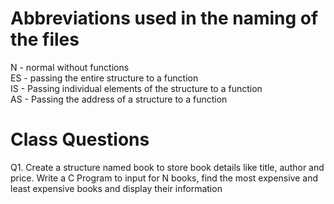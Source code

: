 # Abbreviations used in the naming of the files

N - normal without functions<br>
ES - passing the entire structure to a function<br>
IS - Passing individual elements of the structure to a function<br>
AS - Passing the address of a structure to a function<br>

# Class Questions

Q1. Create a structure named book to store book details like title, author and price. Write a C Program to input for N books, find the most expensive and least expensive books and display their information<br>
